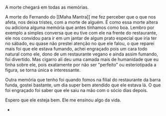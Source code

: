 A morte chegará em todas as memórias. 


A morte do Fernando do [[Maha Mantra]] me fez perceber que o que nos afeta, nos deixa tristes, com a morte de alguém. É como essa morte altera ou adiciona alguma memória que antes tínhamos como boa. Lembro por exemplo a simples conversa que eu tive com ele na frente do restaurante, ele nos convidou para ir em um jantar de algum prato especial que iria ter no sábado, eu quase não prestei atenção no que ele falou, o que reparei mais foi que ele estava fumando, achei engraçado pois um cara todo natural como ele, dono de um restaurante vegano e ainda assim fumando, foi divertido.  Mas cigarro ali deu uma camada mais de humanidade que eu tinha sobre ele, pois exatamente por não ser "perfeito" ou esteriotipada  a figura, se torna única e interessante.

Outra memória que tenho foi quando fomos na filial do  restaurante  da barra funda, gostei bastante, um dia super bem atendido que ele estava lá.  O que foi engraçado  foi saber que ele saiu na mão com o sócio dias depois.

Espero que ele esteja bem. Ele me ensinou algo da vida.

-